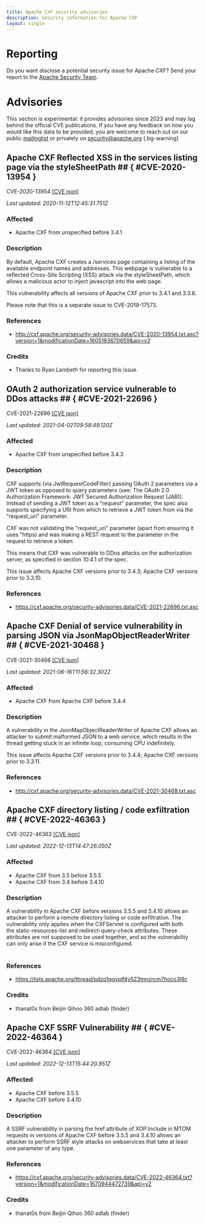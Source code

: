 ```yaml
---
title: Apache CXF security advisories
description: Security information for Apache CXF
layout: single
---
```


# Reporting

Do you want disclose a potential security issue for Apache CXF? Send your report to the [Apache Security Team](mailto:security@apache.org).

# Advisories

This section is experimental: it provides advisories since 2023 and may lag behind the official CVE publications. If you have any feedback on how you would like this data to be provided, you are welcome to reach out on our public [mailinglist](/mailinglist) or privately on [security@apache.org](mailto:security@apache.org)
{.bg-warning}

## Apache CXF Reflected XSS in the services listing page via the styleSheetPath ## { #CVE-2020-13954 }

CVE-2020-13954 [\[CVE json\]](./CVE-2020-13954.cve.json)

_Last updated: 2020-11-12T12:45:31.751Z_

### Affected

* Apache CXF from unspecified before 3.4.1


### Description

By default, Apache CXF creates a /services page containing a listing of the available endpoint names and addresses. This webpage is vulnerable to a reflected Cross-Site Scripting (XSS) attack via the styleSheetPath, which allows a malicious actor to inject javascript into the web page.

This vulnerability affects all versions of Apache CXF prior to 3.4.1 and 3.3.8.

Please note that this is a separate issue to CVE-2019-17573.


### References
* http://cxf.apache.org/security-advisories.data/CVE-2020-13954.txt.asc?version=1&modificationDate=1605183670659&api=v2


### Credits
* Thanks to Ryan Lambeth for reporting this issue.


## OAuth 2 authorization service vulnerable to DDos attacks ## { #CVE-2021-22696 }

CVE-2021-22696 [\[CVE json\]](./CVE-2021-22696.cve.json)

_Last updated: 2021-04-02T09:58:49.120Z_

### Affected

* Apache CXF from unspecified before 3.4.3


### Description

CXF supports (via JwtRequestCodeFilter) passing OAuth 2 parameters via a JWT token as opposed to query parameters (see: The OAuth 2.0 Authorization Framework: JWT Secured Authorization Request (JAR)). Instead of sending a JWT token as a "request" parameter, the spec also supports specifying a URI from which to retrieve a JWT token from via the "request_uri" parameter.

CXF was not validating the "request_uri" parameter (apart from ensuring it uses "https) and was making a REST request to the parameter in the request to retrieve a token.

This means that CXF was vulnerable to DDos attacks on the authorization server, as specified in section 10.4.1 of the spec. 

This issue affects Apache CXF versions prior to 3.4.3; Apache CXF versions prior to 3.3.10.

### References
* https://cxf.apache.org/security-advisories.data/CVE-2021-22696.txt.asc


## Apache CXF Denial of service vulnerability in parsing JSON via JsonMapObjectReaderWriter ## { #CVE-2021-30468 }

CVE-2021-30468 [\[CVE json\]](./CVE-2021-30468.cve.json)

_Last updated: 2021-06-16T11:56:32.302Z_

### Affected

* Apache CXF from Apache CXF before 3.4.4


### Description

A vulnerability in the JsonMapObjectReaderWriter of Apache CXF allows an attacker to submit malformed JSON to a web service, which results in the thread getting stuck in an infinite loop, consuming CPU indefinitely.  

This issue affects Apache CXF versions prior to 3.4.4; Apache CXF versions prior to 3.3.11.

### References
* http://cxf.apache.org/security-advisories.data/CVE-2021-30468.txt.asc


## Apache CXF directory listing / code exfiltration ## { #CVE-2022-46363 }

CVE-2022-46363 [\[CVE json\]](./CVE-2022-46363.cve.json)

_Last updated: 2022-12-13T14:47:26.050Z_

### Affected

* Apache CXF from 3.5 before 3.5.5
* Apache CXF from 3.4 before 3.4.10


### Description

A vulnerability in Apache CXF before versions 3.5.5 and 3.4.10 allows an attacker to perform a remote directory listing or code exfiltration. The vulnerability only applies when the&nbsp;CXFServlet is configured with both the&nbsp;static-resources-list and&nbsp;redirect-query-check attributes. These attributes are not supposed to be used together, and so the vulnerability can only arise if the CXF service is misconfigured.<br><br>

### References
* https://lists.apache.org/thread/pdzo1qgyplf4y523tnnzrcm7hoco3l8c


### Credits
* thanat0s from Beijin Qihoo 360 adlab (finder)


## Apache CXF SSRF Vulnerability ## { #CVE-2022-46364 }

CVE-2022-46364 [\[CVE json\]](./CVE-2022-46364.cve.json)

_Last updated: 2022-12-13T15:44:20.951Z_

### Affected

* Apache CXF before 3.5.5
* Apache CXF before 3.4.10


### Description

A SSRF vulnerability in parsing the&nbsp;href attribute of XOP:Include in MTOM requests in versions of Apache CXF before 3.5.5 and 3.4.10 allows an attacker to perform SSRF style attacks on webservices that take at least one parameter of any type.&nbsp;

### References
* https://cxf.apache.org/security-advisories.data/CVE-2022-46364.txt?version=1&modificationDate=1670944472739&api=v2


### Credits
* thanat0s from Beijin Qihoo 360 adlab (finder)
